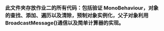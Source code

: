 ### 此文件夹存放作业二的所有代码：包括验证 MonoBehaviour，对象的查找、添加、遍历以及清除，预制对象实例化，父子对象利用BroadcastMessage()通信以及简单计算器的实现。
